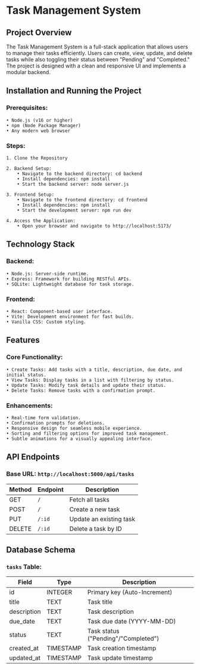 # Task Management System


## Project Overview
The Task Management System is a full-stack application that allows users to manage their tasks efficiently. Users can create, view, update, and delete tasks while also toggling their status between "Pending" and "Completed." The project is designed with a clean and responsive UI and implements a modular backend.


## Installation and Running the Project

### Prerequisites:
    • Node.js (v16 or higher)
    • npm (Node Package Manager)
    • Any modern web browser

### Steps:
    1. Clone the Repository

    2. Backend Setup:
        • Navigate to the backend directory: cd backend
        • Install dependencies: npm install
        • Start the backend server: node server.js
    
    3. Frontend Setup:
        • Navigate to the frontend directory: cd frontend
        • Install dependencies: npm install
        • Start the development server: npm run dev

    4. Access the Application:
        • Open your browser and navigate to http://localhost:5173/


## Technology Stack

### Backend:
    • Node.js: Server-side runtime.
    • Express: Framework for building RESTful APIs.
    • SQLite: Lightweight database for task storage.

### Frontend:
    • React: Component-based user interface.
    • Vite: Development environment for fast builds.
    • Vanilla CSS: Custom styling.


## Features

### Core Functionality:
    • Create Tasks: Add tasks with a title, description, due date, and initial status.
    • View Tasks: Display tasks in a list with filtering by status.
    • Update Tasks: Modify task details and update their status.
    • Delete Tasks: Remove tasks with a confirmation prompt.

### Enhancements:
    • Real-time form validation.
    • Confirmation prompts for deletions.
    • Responsive design for seamless mobile experience.
    • Sorting and filtering options for improved task management.
    • Subtle animations for a visually appealing interface.


## API Endpoints

### Base URL: `http://localhost:5000/api/tasks`

| Method | Endpoint  | Description                |
| ------ | --------- | -------------------------- |
| GET    | `/`       | Fetch all tasks            |
| POST   | `/`       | Create a new task          |
| PUT    | `/:id`    | Update an existing task    |
| DELETE | `/:id`    | Delete a task by ID        |


## Database Schema

### `tasks` Table:

| Field       | Type      | Description                     |
| ----------- | --------- | ------------------------------- |
| id          | INTEGER   | Primary key (Auto-Increment)    |
| title       | TEXT      | Task title                      |
| description | TEXT      | Task description                |
| due_date    | TEXT      | Task due date (YYYY-MM-DD)      |
| status      | TEXT      | Task status ("Pending"/"Completed") |
| created_at  | TIMESTAMP | Task creation timestamp         |
| updated_at  | TIMESTAMP | Task update timestamp           |
